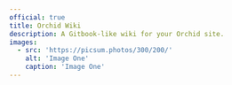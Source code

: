 ```yaml
---
official: true
title: Orchid Wiki
description: A Gitbook-like wiki for your Orchid site. 
images:
  - src: 'https://picsum.photos/300/200/'
    alt: 'Image One'
    caption: 'Image One'
---
```

